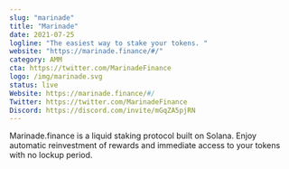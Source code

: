 ```yaml
---
slug: "marinade"
title: "Marinade"
date: 2021-07-25
logline: "The easiest way to stake your tokens. "
website: "https://marinade.finance/#/"
category: AMM
cta: https://twitter.com/MarinadeFinance
logo: /img/marinade.svg
status: live
Website: https://marinade.finance/#/
Twitter: https://twitter.com/MarinadeFinance
Discord: https://discord.com/invite/mGqZA5pjRN
---
```


Marinade.finance is a liquid staking protocol built on Solana. Enjoy automatic reinvestment of rewards and immediate access to your tokens with no lockup period.
